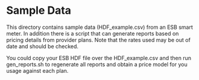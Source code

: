 # Sample Data

This directory contains sample data (HDF_example.csv) from an ESB smart meter. In addition there is a script that can generate reports based on pricing details from provider plans. Note that the rates used may be out of date and should be checked.

You could copy your ESB HDF file over the HDF_example.csv and then run gen_reports.sh to regenerate all reports and obtain a price model for you usage against each plan.

